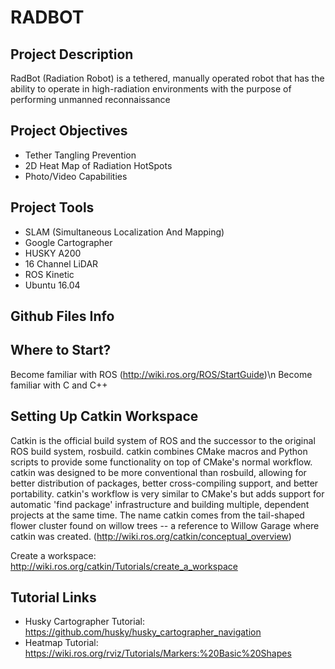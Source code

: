 # RADBOT

## Project Description
RadBot (Radiation Robot) is a tethered, manually operated robot that has the ability to operate in high-radiation environments with the purpose of performing unmanned reconnaissance

## Project Objectives
- Tether Tangling Prevention  
- 2D Heat Map of Radiation HotSpots  
- Photo/Video Capabilities

## Project Tools
- SLAM (Simultaneous Localization And Mapping)
- Google Cartographer
- HUSKY A200
- 16 Channel LiDAR
- ROS Kinetic
- Ubuntu 16.04

## Github Files Info

## Where to Start?
Become familiar with ROS (http://wiki.ros.org/ROS/StartGuide)\n
Become familiar with C and C++


## Setting Up Catkin Workspace
Catkin is the official build system of ROS and the successor to the original ROS build system, rosbuild. catkin combines CMake macros and Python scripts to provide some functionality on top of CMake's normal workflow. catkin was designed to be more conventional than rosbuild, allowing for better distribution of packages, better cross-compiling support, and better portability. catkin's workflow is very similar to CMake's but adds support for automatic 'find package' infrastructure and building multiple, dependent projects at the same time. The name catkin comes from the tail-shaped flower cluster found on willow trees -- a reference to Willow Garage where catkin was created. (http://wiki.ros.org/catkin/conceptual_overview)

Create a workspace: http://wiki.ros.org/catkin/Tutorials/create_a_workspace

## Tutorial Links
- Husky Cartographer Tutorial:  https://github.com/husky/husky_cartographer_navigation
- Heatmap Tutorial: https://wiki.ros.org/rviz/Tutorials/Markers:%20Basic%20Shapes
